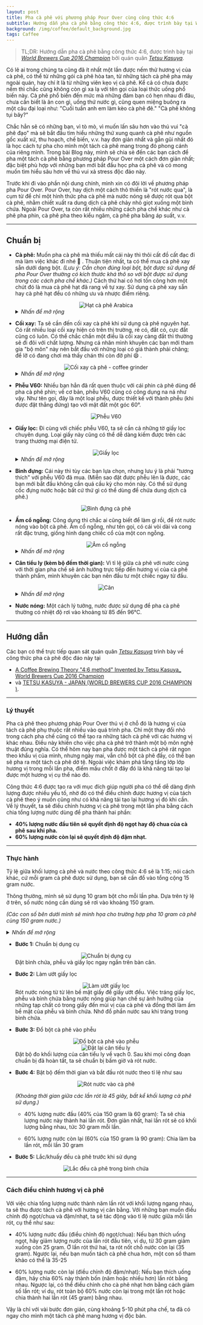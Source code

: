```yaml
---
layout: post
title: Pha cà phê với phương pháp Pour Over cùng công thức 4:6
subtitle: Hướng dẫn pha cà phê bằng công thức 4:6, được trình bày tại World Brewers Cup 2016 Champion bởi quán quân Tetsu Kasuya.
background: /img/coffee/default_background.jpg
tags: Caffee
---
```


> TL;DR: Hướng dẫn pha cà phê bằng công thức 4:6, được trình bày tại [*World Brewers Cup 2016 Champion*](https://www.youtube.com/watch?v=yw849fABP54) bởi quán quân [*Tetsu Kasuya*](https://www.instagram.com/tetsukasuya/).

Có lẽ ai trong chúng ta cũng đã ít nhất một lần được nếm thử hương vị của cà phê, có thể từ những gói cà phê hòa tan, từ những tách cà phê pha máy ngoài quán, hay chí ít là từ những viên kẹo vị cà phê.
Kể cả có chưa được nếm thì chắc cũng không còn gì xa lạ với tên gọi của loại thức uống phổ biến này.
Cà phê phổ biến đến mức mà những đám bạn có hẹn nhau đi đâu, chưa cần biết là ăn con gì, uống thứ nước gì, cũng quen miệng buông ra một câu đại loại như: "Cuối tuần anh em làm kèo cà phê đê." "Cà phê không tụi bây?"

Chắc hẳn sẽ có những bạn, vì tò mò, vì muốn lấn sâu hơn vào thú vui "cà phê đạo" mà sẽ bắt đầu tìm hiểu những thứ xung quanh cà phê như nguồn gốc xuất xứ, thu hoạch, chế biến, v.v. hay đơn giản nhất và gẫn gũi nhất đó là học cách tự pha cho mình một tách cà phê mang trong đó phong cánh của riêng mình.
Trong bài Blog này, mình sẽ chia sẻ đến các bạn cách để pha một tách cà phê bằng phương pháp Pour Over một cách đơn giản nhất; đặc biệt phù hợp với những bạn mới bắt đầu học pha cà phê và có mong muốn tìm hiểu sâu hơn về thú vui xả stress độc đáo này.

Trước khi đi vào phần nội dung chính, mình xin có đôi lời về phương pháp pha Pour Over. Pour Over, hay dịch một cách thô thiển là "rót nước qua", là cụm từ để chỉ một hình thức pha cà phê mà nước nóng sẽ được rót qua bột cà phê, nhằm chiết xuất ra dung dịch cà phê chảy nhỏ giọt xuống một bình chứa.
Ngoài Pour Over, ta còn rất nhiều những cách pha chế khác như cà phê pha phin, cà phê pha theo kiểu ngâm, cà phê pha bằng áp suất, v.v.

---

## Chuẩn bị
- **Cà phê:** Muốn pha cà phê mà thiếu mất cái này thì thôi cất đồ cất đạc đi mà làm việc khác đi nhé 🤣 .
Thuận tiện nhất, ta có thể mua cà phê xay sẵn dưới dạng bột. *(Lưu ý: Cần chọn đúng loại bột, bột được sử dụng để pha Pour Over thường có kích thước khá thô so với bột được sử dụng trong các cách pha chế khác.)* Cách thứ hai có hơi tốn công hơn một chút đó là mua cà phê hạt đã rang về tự xay. Sử dụng cà phê xay sẵn hay cà phê hạt đều có những ưu và nhược điểm riêng.
    <center><img src="/img/coffee/arabica_coffee_bean.jpg" alt="Hạt cà phê Arabica" title="Hạt cà phê Arabica" style="max-width: 95%; height: auto;"/></center>
    <details>
    <summary><i>Nhấn để mở rộng</i></summary>

    <ul>
        <li>Cà phê xay sẵn: Cà phê được xay bằng máy công nghiệp, được phân loại theo kích cỡ, đảm bảo đúng theo yêu cầu của người mua. Nhược điểm của cà phê xay sẵn nằm ở việc bảo quản. Dù ở dạng nào đi nữa, chất lượng cà phê sẽ giảm dần theo thời gian, chỉ khác nhau ở điểm là nhanh hay chậm. Cà phê xay sẵn thường bị giảm chất lượng nhanh hơn cà phê nguyên hạt.</li>
        <li>Cà phê nguyên hạt: Cà phê ở dạng này giữ được hương vị lâu hơn. Nhưng đổi lại sẽ cần dụng cụ chuyên dụng để xay thành dạng bột trước khi có thể sử dụng cho việc pha chế.</li>
    </ul>

    <i>Sau khi lấy cà phê, các bạn hãy gói thật kỹ phần còn lại, hoặc bỏ vào bình thủy tinh đóng chặt; đặt ở nơi khô ráo thoáng mát.</i>
    </details>

- **Cối xay:** Ta sẽ cần đến cối xay cà phê khi sử dụng cà phê nguyên hạt. Có rất nhiều loại cối xay hiện có trên thị trường, rẻ có, đắt có, cực đắt cũng có luôn. Có thể chắc chắn một điều là cối xay càng đắt thì thường sẽ đi đôi với chất lượng. Nhưng cá nhân mình khuyên các bạn mới tham gia "bộ môn" này nên bắt đầu với những loại có giá thành phải chăng; để lỡ có đang chơi mà thấy chán thì còn đỡ phí 😄 .
    <center><img src="/img/coffee/coffee_grinder.jpg" alt="Cối xay cà phê - coffee grinder" title="Cối xay cà phê" style="max-width: 95%; height: auto;"/></center>
    <details>
        <summary markdown="span"><i>Nhấn để mở rộng</i></summary>

        Các bạn có thể dạo một vòng các trang thương mại điện tử là có thể kiếm ngay cho mình một chiếc cối xay ứng ý. Với những ai có mong muốn mua hàng cao cấp, (tại thời điểm viết bài Blog này) có hai thương hiệu lớn mà các bạn có thể tham khảo là TIMEMORE và Hario. Chất lượng thì miễn bàn, nhưng đắt thì xắt ra miếng.
        Như hình bên dưới là chiếc cối xay xịn xò mà mình có mượn được của anh Sếp, cầm rất đầm tay và khi quay thì cực kỳ đã, êm ái nhẹ nhàng, mà tốc độ ra thành phẩm thì nhanh phải gấp ba gấp bốn lần loại mình đang dùng; đúng là tiền nào của nấy. <center><img src="/img/coffee/coffee_grinder_2.jpg" alt="Cối xay cà phê - coffee grinder" title="Cối xay cà phê" style="max-width: 95%; height: auto;"/></center> <center><img src="/img/coffee/coffee_grinder_3.jpg" alt="Cối xay cà phê - coffee grinder" title="Cối xay cà phê" style="max-width: 95%; height: auto;"/></center>
    </details>

- **Phễu V60:** Nhiều bạn hẳn đã rất quen thuộc với cái phin cà phê dùng để pha cà phê phin; về cơ bản, phễu V60 cũng có công dụng na ná như vậy.
Như tên gọi, đây là một loại phễu, được thiết kế với thành phễu (khi được đặt thẳng đứng) tạo với mặt đất một góc 60°.
    <center><img src="/img/coffee/v60_filter.jpg" alt="Phễu V60" title="Phễu V60" style="max-width: 95%; height: auto;"/></center>

- **Giấy lọc:** Đi cùng với chiếc phễu V60, ta sẽ cần cả những tờ giấy lọc chuyên dụng. Loại giấy này cũng có thể dễ dàng kiếm được trên các trang thương mại điện tử.
    <center><img src="/img/coffee/filter_paper.jpg" alt="Giấy lọc" title="Giấy lọc" style="max-width: 95%; height: auto;"/></center>
    <details>
        <summary markdown="span"><i>Nhấn để mở rộng</i></summary>

        Nghe chữ chuyên dụng thì thấy có vẻ nguy hiểm nhưng thực tế cái này rất rẻ, đâu đấy khoảng 500 đến 1.000 VNĐ một tờ. Một ngày một người uống căng lắm chắc khoảng hai tách, dùng chắc đến hai tờ là cùng.
    </details>

- **Bình đựng:** Cái này thì tùy các bạn lựa chọn, nhưng lưu ý là phải "tương thích" với phễu V60 đã mua. (Miễn sao đặt được phễu lên là được, các bạn mới bắt đầu không cần quá cầu kỳ cho món này. Có thể sử dụng cốc đựng nước hoặc bất cứ thứ gì có thể dùng để chứa dung dịch cà phê.)
    <center><img src="/img/coffee/glass_pot.jpg" alt="Bình đựng cà phê" title="Bình đựng cà phê" style="max-width: 95%; height: auto;"/></center>

- **Ấm cổ ngỗng:** Công dụng thì chắc ai cũng biết để làm gì rồi, để rót nước nóng vào bột cà phê.
Ấm cổ ngỗng, như tên gọi, có cái vòi dài và cong rất đặc trưng, giống hình dạng chiếc cổ của một con ngỗng.
    <center><img src="/img/coffee/gooseneck_kettle.jpg" alt="Ấm cổ ngỗng" title="Ấm cổ ngỗng" style="max-width: 95%; height: auto;"/></center><details>
        <summary markdown="span"><i>Nhấn để mở rộng</i></summary>

        Theo mình được biết thì với thiết kế độc đáo này, người pha chế sẽ thấy thuận tiện hơn khi rót nước. Ngoài ra, nó còn có công dụng tạo áp suất khi đổ nước (cái này thì mình cần đọc thêm).
        Với những bạn mới bắt đầu, có thể sử dụng các loại ấm sẵn có như ấm điện, ấm siêu tốc, v.v., miễn sao bản thân cảm thấy thuận tiện.
    </details>

- **Cân tiểu ly (kèm bộ đếm thời gian):** Vì tỉ lệ giữa cà phê với nước cùng với thời gian pha chế sẽ ảnh hưởng trực tiếp đến hương vị của cà phê thành phẩm, mình khuyên các bạn nên đầu tư một chiếc ngay từ đầu.
    <center><img src="/img/coffee/scale.jpg" alt="Cân" title="Cân" style="max-width: 95%; height: auto;"/></center>
    <details>
        <summary markdown="span"><i>Nhấn để mở rộng</i></summary>

        Dễ hiểu một điều, đồ càng đắt thì thường độ chính xác càng cao.
        Tuy nhiên, cá nhân mình sử dụng cái cân 200K VNĐ mua trên Shopee thấy dùng vẫn ổn.
        Về bộ đếm thời gian, nếu cân đang dùng không có sẵn tính năng này, bạn có thể sử dụng đồng hồ hoặc điện thoại có tính năng bấm giờ để thay thế.
    </details>

- **Nước nóng:** Một cách lý tưởng, nước được sử dụng để pha cà phê thường có nhiệt độ rơi vào khoảng từ 85 đến 96°C.

---

## Hướng dẫn
Các bạn có thể trực tiếp quan sát quán quân [*Tetsu Kasuya*](https://www.instagram.com/tetsukasuya/) trình bày về công thức pha cà phê độc đáo này tại
- [A Coffee Brewing Theory "4:6 method" Invented by Tetsu Kasuya_ World Brewers Cup 2016 Champion](https://www.youtube.com/watch?v=wmCW8xSWGZY)
- và [TETSU KASUYA - JAPAN (WORLD BREWERS CUP 2016 CHAMPION )](https://www.youtube.com/watch?v=yw849fABP54).

---

### Lý thuyết
Pha cà phê theo phương pháp Pour Over thú vị ở chỗ đó là hương vị của tách cà phê phụ thuộc rất nhiều vào quá trình pha.
Chỉ một thay đổi nhỏ trong cách pha chế cũng có thể tạo ra những tách cà phê với các hương vị khác nhau.
Điều này khiến cho việc pha cà phê trở thành một bộ môn nghệ thuật đúng nghĩa.
Có thể hôm nay bạn pha được một tách cà phê rât ngon theo khẩu vị của mình, nhưng ngày mai, vẫn chỗ bột cà phê đấy, có thể bạn sẽ pha ra một tách cà phê dở tệ.
Ngoài việc khám phá tầng tầng lớp lớp hương vị trong mỗi lần pha, điểm mấu chốt ở đây đó là khả năng tái tạo lại được một hương vị cụ thể nào đó.

Công thức 4:6 được tạo ra với mục đích giúp người pha có thể dễ dàng định lượng được nhiều yếu tố, nhờ đó có thể điều chỉnh được hương vị của tách cà phê theo ý muốn cũng như có khả năng tái tạo lại hương vị đó khi cần.
Về lý thuyết, ta sẽ điều chỉnh hương vị cà phê trong một lần pha bằng cách chia tổng lượng nước dùng để pha thành hai phần:
- **40% lượng nước đầu tiên sẽ quyết định độ ngọt hay độ chua của cà phê sau khi pha.**
- **60% lượng nước còn lại sẽ quyết định độ đậm nhạt.**

---

### Thực hành
Tỷ lệ giữa khối lượng cà phê và nước theo công thức 4:6 sẽ là 1:15; nói cách khác, cứ mỗi gram cà phê được sử dụng, bạn sẽ cần đổ vào tổng cộng 15 gram nước.

Thông thường, mình sẽ sử dụng 10 gram bột cho mỗi lần pha.
Dựa trên tỷ lệ ở trên, số nước nóng cần dùng sẽ rơi vào khoảng 150 gram.

*(Các con số bên dưới mình sẽ minh họa cho trường hợp pha 10 gram cà phê cùng 150 gram nước.)*

<details>
<summary><i>Nhấn để mở rộng</i></summary>

<ul>
    <li><b>Bước 0:</b> Cân và xay cà phê</li>
    <center><img src="/img/coffee/pour_over/scale_coffee.jpg" alt="Cân cà phê" title="Cân cà phê" style="max-width: 95%; height: auto;"/></center>
    <center><img src="/img/coffee/pour_over/scale_coffee_2.jpg" alt="Cân cà phê" title="Cân cà phê" style="max-width: 95%; height: auto;"/></center>
    <center><img src="/img/coffee/pour_over/scale_coffee_3.jpg" alt="Cân cà phê" title="Cân cà phê" style="max-width: 95%; height: auto;"/></center>
    Đặt cối xay ở chế độ xay thô. <i>(Gần như tất cả các loại cối xay cầm tay đều có khả năng điều chỉnh độ thô/mịn của hạt cà phê sau khi xay.)</i>
</ul>
</details>

- **Bước 1:** Chuẩn bị dụng cụ
    <center><img src="/img/coffee/pour_over/prepare.jpg" alt="Chuẩn bị dụng cụ" title="Chuẩn bị dụng cụ" style="max-width: 95%; height: auto;"/></center>
    Đặt bình chứa, phễu và giấy lọc ngay ngắn trên bàn cân.

- **Bước 2:** Làm ướt giấy lọc
    <center><img src="/img/coffee/pour_over/wet_the_paper.jpg" alt="Làm ướt giấy lọc" title="Làm ướt giấy lọc" style="max-width: 95%; height: auto;"/></center>
    Rót nước nóng từ từ lên bề mặt giấy để giấy ướt đều. Việc tráng giấy lọc, phễu và bình chứa bằng nước nóng giúp hạn chế sự ảnh hưởng của những tạp chất có trong giấy đến mùi vị của cà phê và đồng thời làm ấm bề mặt của phễu và bình chứa. Nhớ đổ phần nước sau khi tráng trong bình chứa.
- **Bước 3:** Đổ bột cà phê vào phễu
    <center><img src="/img/coffee/pour_over/pour_coffee_into_filter.jpg" alt="Đổ bột cà phê vào phễu" title="Đổ bột cà phê vào phễu" style="max-width: 95%; height: auto;"/></center>
    <center><img src="/img/coffee/pour_over/reset_the_scale.jpg" alt="Đặt lại cân tiểu ly" title="Đặt lại cân tiểu ly" style="max-width: 95%; height: auto;"/></center>
    Đặt bộ đo khối lượng của cân tiểu ly về vạch 0.
    Sau khi mọi công đoạn chuẩn bị đã hoàn tất, ta sẽ chuẩn bị bấm giờ và rót nước.
- **Bước 4:** Bật bộ đếm thời gian và bắt đầu rót nước theo tỉ lệ như sau
    <center><img src="/img/coffee/pour_over/pour_water_into_coffee.jpg" alt="Rót nước vào cà phê" title="Rót nước vào cà phê" style="max-width: 95%; height: auto;"/></center>

    *(Khoảng thời gian giữa các lần rót là 45 giây, bất kể khối lượng cà phê sử dụng.)*
    - 40% lượng nước đầu (40% của 150 gram là 60 gram):
    Ta sẽ chia lượng nước này thành hai lần rót.
    Đơn giản nhất, hai lần rót sẽ có khối lượng bằng nhau, tức 30 gram mỗi lần.


    - 60% lượng nước còn lại (60% của 150 gram là 90 gram):
    Chia làm ba lần rót, mỗi lần 30 gram

- **Bước 5:** Lắc/khuấy đều cà phê trước khi sử dụng
    <center><img src="/img/coffee/pour_over/stir_coffee.jpg" alt="Lắc đều cà phê trong bình chứa" title="Lắc đều cà phê trong bình chứa" style="max-width: 95%; height: auto;"/></center>

---

### Cách điều chỉnh hương vị cà phê
Với việc chia tổng lượng nước thành năm lần rót với khối lượng ngang nhau, ta sẽ thu được tách cà phê với hương vị cân bằng.
Với những bạn muốn điều chỉnh độ ngọt/chua và đậm/nhạt, ta sẽ tác động vào tỉ lệ nước giữa mỗi lần rót, cụ thể như sau:

- 40% lượng nước đầu (điều chỉnh độ ngọt/chua):
Nếu bạn thích uống ngọt, hãy giảm lượng nước của lần rót đầu tiên, ví dụ, từ 30 gram giảm xuống còn 25 gram.
Ở lần rót thứ hai, ta rót nốt chỗ nước còn lại (35 gram).
Ngược lại, nếu bạn muốn tách cà phê chua hơn, một con số tham khảo có thể là 35-25

- 60% lượng nước còn lại (điều chỉnh độ đậm/nhạt):
Nếu bạn thích uống đậm, hãy chia 60% này thành bốn (năm hoặc nhiều hơn) lần rót bằng nhau.
Ngược lại, có thể điều chỉnh cho cà phê nhạt hơn bằng cách giảm số lần rót; ví dụ, rót toàn bộ 60% nước còn lại trong một lần rót hoặc chia thành hai lần rót (45 gram) bằng nhau.

Vậy là chỉ với vài bước đơn giản, cùng khoảng 5-10 phút pha chế, ta đã có ngay cho mình một tách cà phê mang hương vị độc bản.
